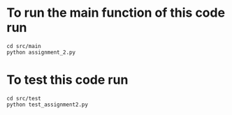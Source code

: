 # To run the main function of this code run
`cd src/main`<br>
`python assignment_2.py`

# To test this code run
`cd src/test`<br>
`python test_assignment2.py`
